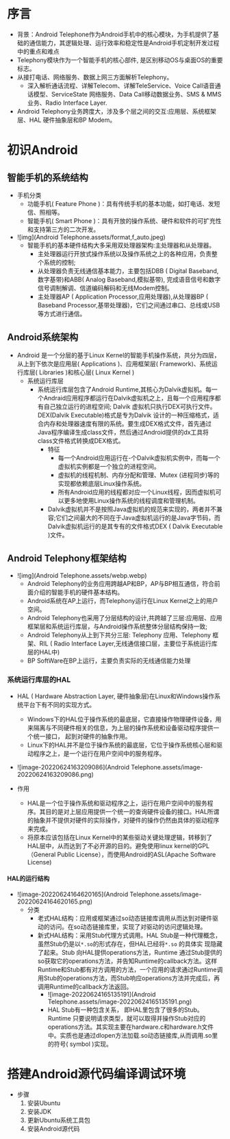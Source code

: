 # 序言

- 背景：Android Telephone作为Android手机中的核心模块，为手机提供了基础的通信能力，其逻辑处理、运行效率和稳定性是Android手机定制开发过程中的重点和难点
- Telephony模块作为一个智能手机的核心部件, 是区别移动OS与桌面OS的重要标志。
- 从接打电话、网络服务、数据上网三方面解析Telephony。
  - 深入解析通话流程、详解Telecom、详解TeleService、Voice Call语音通话模型、ServiceState 网络服务、Data Call移动数据业务、SMS & MMS业务、Radio Interface Layer.
- Android Telephony业务跨度大，涉及多个层之间的交互:应用层、系统框架层、HAL 硬件抽象层和BP Modem。

# 初识Android

## 智能手机的系统结构

- 手机分类
  - 功能手机( Feature Phone )：具有传统手机的基本功能，如打电话、发短信、照相等。
  - 智能手机( Smart Phone )：具有开放的操作系统、硬件和软件的可扩充性和支持第三方的二次开发。
- ![img](Android Telephone.assets/format,f_auto.jpeg)
  - 智能手机的基本硬件结构大多采用双处理器架构:主处理器和从处理器。
    - 主处理器运行开放式操作系统以及操作系统之上的各种应用，负责整个系统的控制;
    - 从处理器负责无线通信基本能力，主要包括DBB ( Digital Baseband,数字基带)和ABB( Analog Baseband,模拟基带), 完成语音信号和数字信号调制解调、信道编码解码和无线Modem控制。
    - 主处理器AP ( Application Processor,应用处理器),从处理器BP ( Baseband Processor,基带处理器)，它们之间通过串口、总线或USB等方式进行通信。

## Android系统架构

- Android 是一个分层的基于Linux Kernel的智能手机操作系统，共分为四层，从上到下依次是应用层( Applications )、应用框架层( Framework)、系统运行库层( Libraries )和核心层( Linux Kernel )
  - 系统运行库层
    - 系统运行库层包含了Android Runtime,其核心为Dalvik虚拟机。每一个Andraid应用程序都运行在Dalvik虚拟机之上，且每一个应用程序都有自己独立运行的进程空间; Dalvik 虚拟机只执行DEX可执行文件。DEX(Dalvik Executable)格式是专为Dalvik 设计的一种压缩格式，适合内存和处理器速度有限的系统。要生成DEX格式文件，首先通过Java程序编译生成class文件，然后通过Android提供的dx工具将class文件格式转换成DEX格式。
      - 特征
        - 每一个Android应用运行在-个Dalvik虚拟机实例中，而每一个虚拟机实例都是一个独立的进程空间。
        - 虚拟机的线程机制、内存分配和管理、Mutex (进程同步)等的实现都依赖底层Linux操作系统。
        - 所有Android应用的线程都对应一个Linux线程，因而虚拟机可以更多地使用Linux操作系统的线程调度和管理机制。
      - Dalvik虚拟机并不是按照Java虚拟机的规范来实现的，两者并不兼容;它们之间最大的不同在于Java虚拟机运行的是Java字节码，而Dalvik虚拟机运行的是其专有的文件格式DEX ( Dalvik Executable )文件。

## Android Telephony框架结构

- ![img](Android Telephone.assets/webp.webp)
  - Android Telephony的业务应用跨越AP和BP，AP与BP相互通信，符合前面介绍的智能手机的硬件基本结构。
  - Android系统在AP上运行，而Telephony运行在Linux Kernel之上的用户空间。
  - Android Telephony也采用了分层结构的设计,共跨越了三层:应用层、应用框架层和系统运行库层，与Android操作系统整体分层结构保持一致;
  - Android Telephony从上到下共分三层: Telephony 应用、Telephony 框架、RIL ( Radio Interface Layer,无线通信接口层，主要位于系统运行库层的HAL中)
  - BP SoftWare在BP上运行，主要负责实际的无线通信能力处理

### 系统运行库层的HAL

- HAL ( Hardware Abstraction Layer, 硬件抽象层)在Linux和Windows操作系统平台下有不同的实现方式。
  - Windows下的HAL位于操作系统的最底层，它直接操作物理硬件设备，用来隔离与不同硬件相关的信息，为上层的操作系统和设备驱动程序提供一个统一接口， 起到对硬件的抽象作用。
  - Linux下的HAL并不是位于操作系统的最底层，它位于操作系统核心层和驱动程序之上，是一个运行在用户空间中的服务程序。
- ![image-20220624163209086](Android Telephone.assets/image-20220624163209086.png)

- 作用
  - HAL是一个位于操作系统和驱动程序之上，运行在用户空间中的服务程序。其目的是对上层应用提供一个统一的查询硬件设备的接口。HAL所谓的抽象并不提供对硬件的实际操作，对硬件的操作仍然由具体的驱动程序来完成。
  - 将原本应该包括在Linux Kernel中的某些驱动关键处理逻辑，转移到了HAL层中，从而达到了不必开源的目的。避免使用linux kernel的GPL（General Public License），而使用Android的ASL(Apache Software License)

#### HAL的运行结构

- ![image-20220624164620165](Android Telephone.assets/image-20220624164620165.png)
  - 分类
    - 老式HAL结构：应用或框架通过so动态链接库调用从而达到对硬件驱动的访问。在so动态链接库里，实现了对驱动的访问逻辑处理。
    - 新式HAL结构：采用Stub代理方式调用。HAL Stub是一种代理概念，虽然Stub仍是以`*.so`的形式存在，但HAL已经将`*.so` 的具体实
      现隐藏了起来。Stub 向HAL提供operations方法，Runtime 通过Stub提供的so获取它的operations方法，并告知Runtime的callback方法。这样Runtime和Stub都有对方调用的方法，一个应用的请求通过Runtime调用Stub的operations方法，而Stub响应operations方法并完成后，再调用Runtime的callback方法返回。
      - ![image-20220624165135191](Android Telephone.assets/image-20220624165135191.png)
      - HAL Stub有一种包含关系， 即HAL里包含了很多的Stub。Runtime 只要说明请求类型，就可以取得并操作Stub对应的operations方法。其实现主要在hardware.c和hardware.h文件中。实质也是通过dlopen方法加载.so动态链接库,从而调用.so里的符号( symbol )实现。

# 搭建Android源代码编译调试环境

- 步骤
  1. 安装Ubuntu
  2. 安装JDK
  3. 更新Ubuntu系统工具包
  4. 安装Android源代码